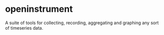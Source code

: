 openinstrument
==============

A suite of tools for collecting, recording, aggregating and graphing any sort of timeseries data.
